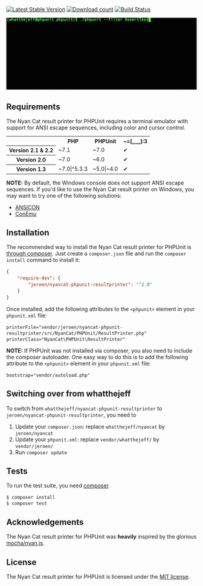 [![Latest Stable Version](https://poser.pugx.org/jeroen/nyancat-phpunit-resultprinter/version.png)](https://packagist.org/packages/jeroen/nyancat-phpunit-resultprinter)
[![Download count](https://poser.pugx.org/jeroen/nyancat-phpunit-resultprinter/d/total.png)](https://packagist.org/packages/jeroen/nyancat-phpunit-resultprinter)
[![Build Status](https://travis-ci.org/JeroenDeDauw/nyancat-phpunit-resultprinter.svg?branch=master)](https://travis-ci.org/JeroenDeDauw/nyancat-phpunit-resultprinter)

<p><img alt="Video of the Nyan Cat result printer for PHPUnit" src="https://github.com/JeroenDeDauw/nyancat-phpunit-resultprinter/raw/master/nyan.gif"></p>

## Requirements

The Nyan Cat result printer for PHPUnit requires a terminal emulator with support
for ANSI escape sequences, including color and cursor control.

<table>
	<tr>
		<th></th>
		<th>PHP</th>
		<th>PHPUnit</th>
		<th>~=[,,_,,]:3</th>
	</tr>
	<tr>
		<th>Version 2.1 & 2.2</th>
		<td>~7.1</td>
		<td>~7.0</td>
		<td>✔</td>
	</tr>
	<tr>
		<th>Version 2.0</th>
		<td>~7.0</td>
		<td>~6.0</td>
		<td>✔</td>
	</tr>
	<tr>
		<th>Version 1.3</th>
		<td>~7.0|^5.3.3</td>
		<td>~5.0|~4.0</td>
		<td>✔</td>
	</tr>
</table>

**NOTE:** By default, the Windows console does not support ANSI escape
sequences. If you'd like to use the Nyan Cat result printer on Windows, you
may want to try one of the following solutions:

 * [ANSICON](https://github.com/adoxa/ansicon)
 * [ConEmu](https://github.com/Maximus5/ConEmu)

## Installation

The recommended way to install the Nyan Cat result printer for PHPUnit is
[through composer](http://getcomposer.org). Just create a `composer.json` file
and run the `composer install` command to install it:

~~~json
{
    "require-dev": {
        "jeroen/nyancat-phpunit-resultprinter": "^2.0"
    }
}
~~~

Once installed, add the following attributes to the `<phpunit>` element in your
`phpunit.xml` file:

    printerFile="vendor/jeroen/nyancat-phpunit-resultprinter/src/NyanCat/PHPUnit/ResultPrinter.php"
    printerClass="NyanCat\PHPUnit\ResultPrinter"

**NOTE:** If PHPUnit was not installed via composer, you also need to include
the composer autoloader. One easy way to do this is to add the following
attribute to the `<phpunit>` element in your `phpunit.xml` file:

    bootstrap="vendor/autoload.php"

## Switching over from whatthejeff

To switch from `whatthejeff/nyancat-phpunit-resultprinter` to `jeroen/nyancat-phpunit-resultprinter`,
you need to

1. Update your `composer.json`: replace `whatthejeff/nyancat` by `jeroen/nyancat`
2. Update your `phpunit.xml`: replace `vendor/whatthejeff/` by `vendor/jeroen/`
3. Run `composer update`

## Tests

To run the test suite, you need [composer](http://getcomposer.org).

    $ composer install
    $ composer test

## Acknowledgements

The Nyan Cat result printer for PHPUnit was __heavily__ inspired by the
glorious [mocha/nyan.js](https://github.com/visionmedia/mocha/blob/master/lib/reporters/nyan.js).

## License

The Nyan Cat result printer for PHPUnit is licensed under the [MIT license](LICENSE).
